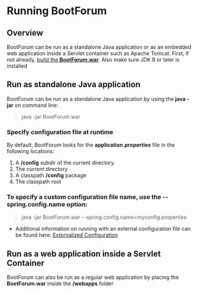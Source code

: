 # Running BootForum

## Overview
BootForum can be run as a standalone Java application or as an embedded web application inside a Servlet container such as Apache Tomcat. 
First, if not already, [build the **BootForum.war**](Building.md). Also make sure JDK 8 or later is installed

## Run as standalone Java application
BootForum can be run as a standalone Java application by using the **java -jar** on command line:
> java -jar BootForum.war
### Specify configuration file at runtime
By default, BootForum looks for the **application.properties** file in the following locations: 
1. A **/config** subdir of the current directory.
2. The current directory
3. A classpath **/config** package
4. The classpath root
### To specify a custom configuration file name, use the **--spring.config.name** option:
> java -jar BootForum.war --spring.config.name=myconfig.properties
* Additional information on running with an external configuration file can be found here:
[Externalized Configuration](https://docs.spring.io/spring-boot/docs/2.2.0.RELEASE/reference/html/spring-boot-features.html#boot-features-external-config-application-property-files "Externalized Configuration")

## Run as a web application inside a Servlet Container
BootForum can also be run as a regular web application by placing the **BootForum.war** inside the **<Servet-Container>/webapps** folder
